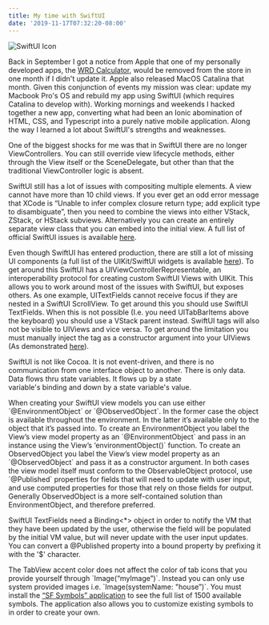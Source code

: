 ```yaml
---
title: My time with SwiftUI
date: '2019-11-17T07:32:20-08:00'
---
```

![SwiftUI Icon](/img/blog/swiftui.png)

Back in September I got a notice from Apple that one of my personally developed apps, the <a href=" https://apps.apple.com/us/app/wrd-calculator/id1148696352?ls=1"> WRD Calculator</a>, would be removed from the store in one month if I didn't update it.   Apple also released MacOS Catalina that month.  Given this conjunction of events my mission was clear: update my Macbook Pro's OS and rebuild my app using SwiftUI (which requires Catalina to develop with).  Working mornings and weekends I hacked together a new app, converting what had been an Ionic abomination of HTML, CSS, and Typescript into a purely native mobile application.  Along the way I learned a lot about SwiftUI's strengths and weaknesses. 

One of the biggest shocks for me was that in SwiftUI there are no longer ViewControllers.  You can still override view lifecycle methods, either through the View itself or the SceneDelegate, but other than that the traditional ViewController logic is absent.

SwiftUI still has a lot of issues with compositing multiple elements.  A view cannot have more than 10 child views.  If you ever get an odd error message that XCode is “Unable to infer complex closure return type; add explicit type to disambiguate”, then you need to combine the views into either VStack, ZStack, or HStack subviews.  Alternatively you can create an entirely separate view class that you can embed into the initial view.  A full list of official SwiftUI issues is available [here](https://developer.apple.com/documentation/xcode_release_notes/xcode_11_release_notes). 

Even though SwiftUI has entered production, there are still a lot of missing UI components (a full list of the UIKit/SwiftUI widgets is available [here](https://fuckingswiftui.com/)). To get around this SwiftUI has a UIViewControllerRepresentable, an interoperability protocol for creating custom SwiftUI Views with UIKit.  This allows you to work around most of the issues with SwiftUI, but exposes others. As one example, UITextFields cannot receive focus if they are nested in a SwiftUI ScrollView.  To get around this you should use SwiftUI TextFields.  When this is not possible (I.e. you need UITabBarItems above the keyboard) you should use a VStack parent instead. SwiftUI tags will also not be visible to UIViews and vice versa.  To get around the limitation you must manually inject the tag as a constructor argument into your UIViews (As demonstrated [here](https://sofapps.it/en/swiftuiframeworkprogramming-6.html)).

SwiftUI is not like Cocoa. It is not event-driven, and there is no communication from one interface object to another. There is only data. Data flows thru state variables. It flows up by a state variable's binding and down by a state variable's value.

When creating your SwiftUI view models you can use either \`@EnvironmentObject\` or \`@ObservedObject\`. In the former case the object is available throughout the environment.  In the latter it’s available only to the object that it’s passed into. To create an EnvironmentObject you label the View’s view model property as an \`@EnvironmentObject\` and pass in an instance using the View’s ‘environmentObject()\` function. To create an ObservedObject you label the View’s view model property as an \`@ObservedObject\` and pass it as a constructor argument.  In both cases the view model itself must conform to the ObservableObject protocol, use \`@Published` properties for fields that will need to update with user input, and use computed properties for those that rely on those fields for output.  Generally ObservedObject is a more self-contained solution than EnvironmentObject, and therefore preferred.

SwiftUI TextFields need a Binding<*> object in order to notify the VM that they have been updated by the user, otherwise the field will be populated by the initial VM value, but will never update with the user input updates.  You can convert a @Published property into a bound property by prefixing it with the '$' character.

The TabView accent color does not  affect the color of tab icons that you provide yourself through \`Image(“myImage”)\`.  Instead you can only use system provided images i.e. \`Image(systemName: "house”)\`.  You must install the [“SF Symbols” application](https://developer.apple.com/design/human-interface-guidelines/sf-symbols/overview/) to see the full list of 1500 available symbols.  The application also allows you to customize existing symbols to in order to create your own.
